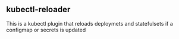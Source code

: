 ## kubectl-reloader


This is a kubectl plugin that reloads deploymets and statefulsets if a configmap or secrets is updated